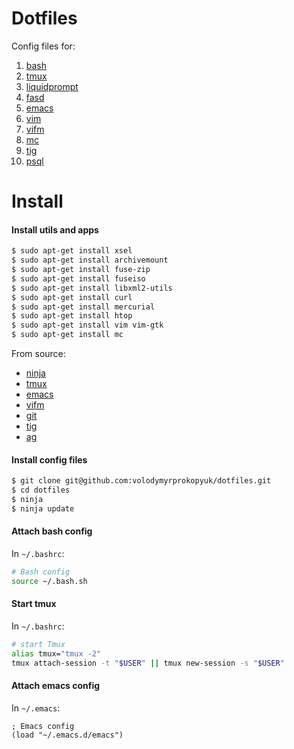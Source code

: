 # Dotfiles

Config files for:

1. [bash](http://www.gnu.org/software/bash/)
1. [tmux](http://tmux.github.io/)
1. [liquidprompt](https://github.com/nojhan/liquidprompt)
1. [fasd](https://github.com/clvv/fasd)
1. [emacs](http://www.gnu.org/software/emacs/)
1. [vim](http://www.vim.org/)
1. [vifm](http://vifm.info/)
1. [mc](https://www.midnight-commander.org/)
1. [tig](https://github.com/jonas/tig)
1. [psql](http://www.postgresql.org/docs/9.4/static/app-psql.html)

# Install

#### Install utils and apps

```bash
$ sudo apt-get install xsel
$ sudo apt-get install archivemount
$ sudo apt-get install fuse-zip
$ sudo apt-get install fuseiso
$ sudo apt-get install libxml2-utils
$ sudo apt-get install curl
$ sudo apt-get install mercurial
$ sudo apt-get install htop
$ sudo apt-get install vim vim-gtk
$ sudo apt-get install mc
```

From source:

- [ninja](https://ninja-build.org/)
- [tmux](https://tmux.github.io/)
- [emacs](https://www.gnu.org/software/emacs/)
- [vifm](http://vifm.info/)
- [git](https://git-scm.com/)
- [tig](https://github.com/jonas/tig)
- [ag](https://github.com/ggreer/the_silver_searcher)

#### Install config files

```bash
$ git clone git@github.com:volodymyrprokopyuk/dotfiles.git
$ cd dotfiles
$ ninja
$ ninja update
```

#### Attach bash config

In `~/.bashrc`:
```bash
# Bash config
source ~/.bash.sh
```

#### Start tmux

In `~/.bashrc`:
```bash
# start Tmux
alias tmux="tmux -2"
tmux attach-session -t "$USER" || tmux new-session -s "$USER"
```

#### Attach emacs config

In `~/.emacs`:
```elisp
; Emacs config
(load "~/.emacs.d/emacs")
```
